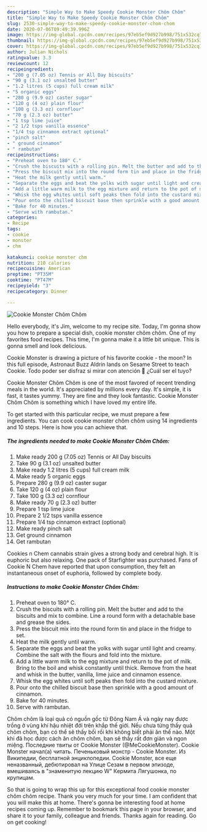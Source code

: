 ```yaml
---
description: "Simple Way to Make Speedy Cookie Monster Chôm Chôm"
title: "Simple Way to Make Speedy Cookie Monster Chôm Chôm"
slug: 2530-simple-way-to-make-speedy-cookie-monster-chom-chom
date: 2020-07-06T09:49:39.996Z
image: https://img-global.cpcdn.com/recipes/97eb5ef9d927b998/751x532cq70/cookie-monster-chom-chom-recipe-main-photo.jpg
thumbnail: https://img-global.cpcdn.com/recipes/97eb5ef9d927b998/751x532cq70/cookie-monster-chom-chom-recipe-main-photo.jpg
cover: https://img-global.cpcdn.com/recipes/97eb5ef9d927b998/751x532cq70/cookie-monster-chom-chom-recipe-main-photo.jpg
author: Julian Nichols
ratingvalue: 3.3
reviewcount: 12
recipeingredient:
- "200 g (7.05 oz) Tennis or All Day biscuits"
- "90 g (3.1 oz) unsalted butter"
- "1.2 litres (5 cups) full cream milk"
- "5 organic eggs"
- "280 g (9.9 oz) caster sugar"
- "120 g (4 oz) plain flour"
- "100 g (3.3 oz) cornflour"
- "70 g (2.3 oz) butter"
- "1 tsp lime juice"
- "2 1/2 tsps vanilla essence"
- "1/4 tsp cinnamon extract optional"
- "pinch salt"
- " ground cinnamon"
- " rambutan"
recipeinstructions:
- "Preheat oven to 180° C."
- "Crush the biscuits with a rolling pin. Melt the butter and add to the biscuits and mix to combine. Line a round form with a detachable base and grease the sides."
- "Press the biscuit mix into the round form tin and place in the fridge to set."
- "Heat the milk gently until warm."
- "Separate the eggs and beat the yolks with sugar until light and creamy. Combine the salt with the flours and fold into the mixture."
- "Add a little warm milk to the egg mixture and return to the pot of milk. Bring to the boil and whisk constantly until thick. Remove from the heat and whisk in the butter, vanilla, lime juice and cinnamon essence."
- "Whisk the egg whites until soft peaks then fold into the custard mixture."
- "Pour onto the chilled biscuit base then sprinkle with a good amount of cinnamon."
- "Bake for 40 minutes."
- "Serve with rambutan."
categories:
- Recipe
tags:
- cookie
- monster
- chm

katakunci: cookie monster chm 
nutrition: 210 calories
recipecuisine: American
preptime: "PT35M"
cooktime: "PT47M"
recipeyield: "3"
recipecategory: Dinner

---
```



![Cookie Monster Chôm Chôm](https://img-global.cpcdn.com/recipes/97eb5ef9d927b998/751x532cq70/cookie-monster-chom-chom-recipe-main-photo.jpg)

Hello everybody, it's Jim, welcome to my recipe site. Today, I'm gonna show you how to prepare a special dish, cookie monster chôm chôm. One of my favorites food recipes. This time, I'm gonna make it a little bit unique. This is gonna smell and look delicious.

Cookie Monster is drawing a picture of his favorite cookie - the moon? In this full episode, Astronaut Buzz Aldrin lands on Sesame Street to teach Cookie. Todo poder ser disfraz si mirar con atención 👀 ¿Cuál ser el tuyo?

Cookie Monster Chôm Chôm is one of the most favored of recent trending meals in the world. It's appreciated by millions every day. It's simple, it is fast, it tastes yummy. They are fine and they look fantastic. Cookie Monster Chôm Chôm is something which I have loved my entire life.


To get started with this particular recipe, we must prepare a few ingredients. You can cook cookie monster chôm chôm using 14 ingredients and 10 steps. Here is how you can achieve that.

<!--inarticleads1-->

##### The ingredients needed to make Cookie Monster Chôm Chôm:

1. Make ready 200 g (7.05 oz) Tennis or All Day biscuits
1. Take 90 g (3.1 oz) unsalted butter
1. Make ready 1.2 litres (5 cups) full cream milk
1. Make ready 5 organic eggs
1. Prepare 280 g (9.9 oz) caster sugar
1. Take 120 g (4 oz) plain flour
1. Take 100 g (3.3 oz) cornflour
1. Make ready 70 g (2.3 oz) butter
1. Prepare 1 tsp lime juice
1. Prepare 2 1/2 tsps vanilla essence
1. Prepare 1/4 tsp cinnamon extract (optional)
1. Make ready pinch salt
1. Get  ground cinnamon
1. Get  rambutan


Cookies n Chem cannabis strain gives a strong body and cerebral high. It is euphoric but also relaxing. One pack of Starfighter was purchased. Fans of Cookie N Chem have reported that upon consumption, they felt an instantaneous onset of euphoria, followed by complete body. 

<!--inarticleads2-->

##### Instructions to make Cookie Monster Chôm Chôm:

1. Preheat oven to 180° C.
1. Crush the biscuits with a rolling pin. Melt the butter and add to the biscuits and mix to combine. Line a round form with a detachable base and grease the sides.
1. Press the biscuit mix into the round form tin and place in the fridge to set.
1. Heat the milk gently until warm.
1. Separate the eggs and beat the yolks with sugar until light and creamy. Combine the salt with the flours and fold into the mixture.
1. Add a little warm milk to the egg mixture and return to the pot of milk. Bring to the boil and whisk constantly until thick. Remove from the heat and whisk in the butter, vanilla, lime juice and cinnamon essence.
1. Whisk the egg whites until soft peaks then fold into the custard mixture.
1. Pour onto the chilled biscuit base then sprinkle with a good amount of cinnamon.
1. Bake for 40 minutes.
1. Serve with rambutan.


Chôm chôm là loại quả có nguồn gốc từ Đông Nam Á và ngày nay được trồng ở vùng khí hậu nhiệt đới trên khắp thế giới. Nếu chưa từng thấy quả chôm chôm, bạn có thể sẽ thấy bối rối khi không biết phải ăn thế nào. Một khi đã học được cách ăn chôm chôm, bạn sẽ thấy rất đơn giản và ngon miệng. Последние твиты от Cookie Monster (@MeCookieMonster). Cookie Monster начал(а) читать. Печеньковый монстр - Cookie Monster. Из Википедии, бесплатной энциклопедии. Cookie Monster, все еще неназванный, дебютировал на Улице Сезам в первом эпизоде, вмешиваясь в &#34;знаменитую лекцию W&#34; Кермита Лягушонка, по крупицам. 

So that is going to wrap this up for this exceptional food cookie monster chôm chôm recipe. Thank you very much for your time. I am confident that you will make this at home. There's gonna be interesting food at home recipes coming up. Remember to bookmark this page in your browser, and share it to your family, colleague and friends. Thanks again for reading. Go on get cooking!
